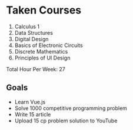 # Taken Courses
1. Calculus 1
2. Data Structures 
3. Digital Design
4. Basics of Electronic Circuits
5. Discrete Mathematics
6. Principles of UI Design

Total Hour Per Week: 27  

## Goals
- Learn Vue.js
- Solve 1000 competitive programming problem
- Write 15 article
- Upload 15 cp problem solution to YouTube
